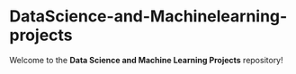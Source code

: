 # DataScience-and-Machinelearning-projects
Welcome to the **Data Science and Machine Learning Projects** repository!
